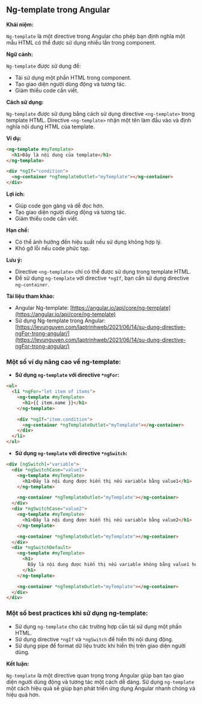 ## Ng-template trong Angular

**Khái niệm:**

`Ng-template` là một directive trong Angular cho phép bạn định nghĩa một mẫu HTML có thể được sử dụng nhiều lần trong component.

**Ngữ cảnh:**

`Ng-template` được sử dụng để:

- Tái sử dụng một phần HTML trong component.
- Tạo giao diện người dùng động và tương tác.
- Giảm thiểu code cần viết.

**Cách sử dụng:**

`Ng-template` được sử dụng bằng cách sử dụng directive `<ng-template>` trong template HTML. Directive `<ng-template>` nhận một tên làm đầu vào và định nghĩa nội dung HTML của template.

**Ví dụ:**

```html
<ng-template #myTemplate>
  <h1>Đây là nội dung của template</h1>
</ng-template>

<div *ngIf="condition">
  <ng-container *ngTemplateOutlet="myTemplate"></ng-container>
</div>
```

**Lợi ích:**

- Giúp code gọn gàng và dễ đọc hơn.
- Tạo giao diện người dùng động và tương tác.
- Giảm thiểu code cần viết.

**Hạn chế:**

- Có thể ảnh hưởng đến hiệu suất nếu sử dụng không hợp lý.
- Khó gỡ lỗi nếu code phức tạp.

**Lưu ý:**

- Directive `<ng-template>` chỉ có thể được sử dụng trong template HTML.
- Để sử dụng `ng-template` với directive `*ngIf`, bạn cần sử dụng directive `ng-container`.

**Tài liệu tham khảo:**

- Angular Ng-template: [https://angular.io/api/core/ng-template](https://angular.io/api/core/ng-template)
- Sử dụng Ng-template trong Angular: [https://levunguyen.com/laptrinhweb/2021/06/14/su-dung-directive-ngFor-trong-angular/](https://levunguyen.com/laptrinhweb/2021/06/14/su-dung-directive-ngFor-trong-angular/)

### Một số ví dụ nâng cao về ng-template:

- **Sử dụng `ng-template` với directive `*ngFor`:**

```html
<ul>
  <li *ngFor="let item of items">
    <ng-template #myTemplate>
      <h1>{{ item.name }}</h1>
    </ng-template>

    <div *ngIf="item.condition">
      <ng-container *ngTemplateOutlet="myTemplate"></ng-container>
    </div>
  </li>
</ul>
```

- **Sử dụng `ng-template` với directive `*ngSwitch`:**

```html
<div [ngSwitch]="variable">
  <div *ngSwitchCase="value1">
    <ng-template #myTemplate>
      <h1>Đây là nội dung được hiển thị nếu variable bằng value1</h1>
    </ng-template>

    <ng-container *ngTemplateOutlet="myTemplate"></ng-container>
  </div>
  <div *ngSwitchCase="value2">
    <ng-template #myTemplate>
      <h1>Đây là nội dung được hiển thị nếu variable bằng value2</h1>
    </ng-template>

    <ng-container *ngTemplateOutlet="myTemplate"></ng-container>
  </div>
  <div *ngSwitchDefault>
    <ng-template #myTemplate>
      <h1>
        Đây là nội dung được hiển thị nếu variable không bằng value1 hoặc value2
      </h1>
    </ng-template>

    <ng-container *ngTemplateOutlet="myTemplate"></ng-container>
  </div>
</div>
```

### Một số best practices khi sử dụng ng-template:

- Sử dụng `ng-template` cho các trường hợp cần tái sử dụng một phần HTML.
- Sử dụng directive `*ngIf` và `*ngSwitch` để hiển thị nội dung động.
- Sử dụng pipe để format dữ liệu trước khi hiển thị trên giao diện người dùng.

**Kết luận:**

`Ng-template` là một directive quan trọng trong Angular giúp bạn tạo giao diện người dùng động và tương tác một cách dễ dàng. Sử dụng `ng-template` một cách hiệu quả sẽ giúp bạn phát triển ứng dụng Angular nhanh chóng và hiệu quả hơn.
